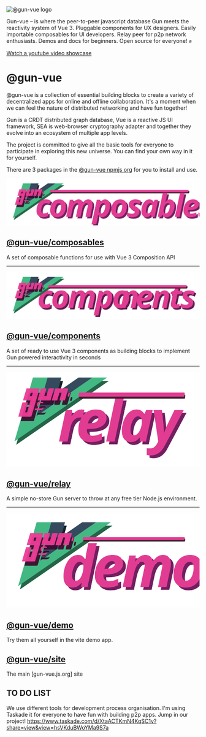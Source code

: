![@gun-vue logo](https://raw.githubusercontent.com/davay42/gun-vue/master/demo/public/gun-vue-logo.svg)

Gun-vue – is where the peer-to-peer javascript database Gun meets the reactivity system of Vue 3. Pluggable components for UX designers. Easily importable composables for UI developers. Relay peer for p2p network enthusiasts. Demos and docs for beginners. Open source for everyone! ✊

[Watch a youtube video showcase](https://www.youtube.com/watch?v=4hpVRgVQvsY)

# @gun-vue

@gun-vue is a collection of essential building blocks to create a variety of decentralized apps for online and offline collaboration. It's a moment when we can feel the nature of distributed networking and have fun together!

Gun is a CRDT distributed graph database, Vue is a reactive JS UI framework, SEA is web-browser cryptography adapter and together they evolve into an ecosystem of multiple app levels.

The project is committed to give all the basic tools for everyone to participate in exploring this new universe. You can find your own way in it for yourself.

There are 3 packages in the [@gun-vue npmjs org](https://www.npmjs.com/org/gun-vue) for you to install and use.

[![@gun-vue composables](https://raw.githubusercontent.com/DeFUCC/gun-vue/master/_public/media/svg/composables.svg)](<(https://github.com/DeFUCC/gun-vue/tree/master/composables)>)

## [@gun-vue/composables](https://github.com/DeFUCC/gun-vue/tree/master/composables)

A set of composable functions for use with Vue 3 Composition API

---

[![@gun-vue components](https://raw.githubusercontent.com/DeFUCC/gun-vue/master/_public/media/svg/components.svg)](<(https://github.com/DeFUCC/gun-vue/tree/master/components)>)

## [@gun-vue/components](https://github.com/DeFUCC/gun-vue/tree/master/components)

A set of ready to use Vue 3 components as building blocks to implement Gun powered interactivity in seconds

---

[![@gun-vue relay](https://raw.githubusercontent.com/DeFUCC/gun-vue/master/_public/media/svg/relay.svg)](<(https://github.com/DeFUCC/gun-vue/tree/master/relay)>)

## [@gun-vue/relay](https://github.com/DeFUCC/gun-vue/tree/master/relay)

A simple no-store Gun server to throw at any free tier Node.js environment.

---

![@gun-vue logo](https://raw.githubusercontent.com/DeFUCC/gun-vue/master/_public/media/svg/demo.svg)

## [@gun-vue/demo](https://github.com/DeFUCC/gun-vue/tree/master/demo)

Try them all yourself in the vite demo app.

## [@gun-vue/site](https://github.com/DeFUCC/gun-vue/tree/master/site)

The main [gun-vue.js.org] site

## TO DO LIST

We use different tools for development process organisation. I'm using Taskade it for everyone to have fun with building p2p apps. Jump in our project! https://www.taskade.com/d/XtaACTKmN4KqSC1v?share=view&view=hsVKduBWoYMa9S7a
